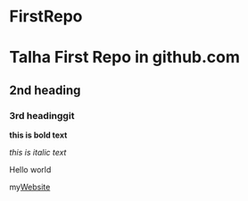 # FirstRepo
# Talha First Repo in github.com
## 2nd heading
### 3rd headinggit 


**this is bold text**


*this is italic text*

Hello world

my[Website](https://www.fb.com/talha)
